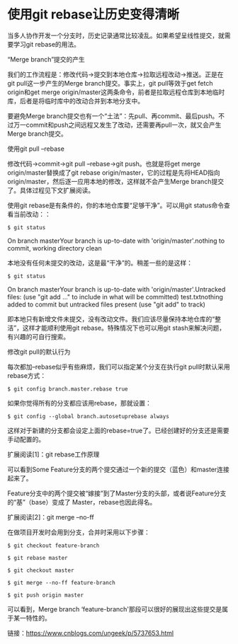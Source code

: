 # 使用git rebase让历史变得清晰 #

当多人协作开发一个分支时，历史记录通常比较凌乱。如果希望呈线性提交，就需要学习git rebase的用法。

“Merge branch”提交的产生

我们的工作流程是：修改代码→提交到本地仓库→拉取远程改动→推送。正是在git pull这一步产生的Merge branch提交。事实上，git pull等效于get fetch origin和get merge origin/master这两条命令，前者是拉取远程仓库到本地临时库，后者是将临时库中的改动合并到本地分支中。

要避免Merge branch提交也有一个“土法”：先pull、再commit、最后push。不过万一commit和push之间远程又发生了改动，还需要再pull一次，就又会产生Merge branch提交。

使用git pull –rebase

修改代码→commit→git pull –rebase→git push。也就是将get merge origin/master替换成了git rebase origin/master，它的过程是先将HEAD指向origin/master，然后逐一应用本地的修改，这样就不会产生Merge branch提交了。具体过程见下文扩展阅读。

使用git rebase是有条件的，你的本地仓库要“足够干净”。可以用git status命令查看当前改动：：

`$ git status`

On branch masterYour branch is up-to-date with 'origin/master'.nothing to commit, working directory clean

本地没有任何未提交的改动，这是最“干净”的。稍差一些的是这样：

`$ git status`

On branch masterYour branch is up-to-date with 'origin/master'.Untracked files: (use "git add <file>..." to include in what will be committed) test.txtnothing added to commit but untracked files present (use "git add" to track)

即本地只有新增文件未提交，没有改动文件。我们应该尽量保持本地仓库的“整洁”，这样才能顺利使用git rebase。特殊情况下也可以用git stash来解决问题，有兴趣的可自行搜索。

修改git pull的默认行为

每次都加–rebase似乎有些麻烦，我们可以指定某个分支在执行git pull时默认采用rebase方式：

`$ git config branch.master.rebase true`

如果你觉得所有的分支都应该用rebase，那就设置：

`$ git config --global branch.autosetuprebase always`

这样对于新建的分支都会设定上面的rebase=true了。已经创建好的分支还是需要手动配置的。

扩展阅读[1]：git rebase工作原理

可以看到Some Feature分支的两个提交通过一个新的提交（蓝色）和master连接起来了。

Feature分支中的两个提交被“嫁接”到了Master分支的头部，或者说Feature分支的“基”（base）变成了 Master，rebase也因此得名。

扩展阅读[2]：git merge –no-ff

在做项目开发时会用到分支，合并时采用以下步骤：

```
$ git checkout feature-branch

$ git rebase master

$ git checkout master

$ git merge --no-ff feature-branch

$ git push origin master
```

可以看到，Merge branch ‘feature-branch'那段可以很好的展现出这些提交是属于某一特性的。

链接：https://www.cnblogs.com/ungeek/p/5737653.html
